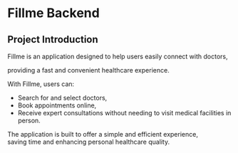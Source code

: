 # Fillme Backend

## Project Introduction

Fillme is an application designed to help users easily connect with doctors,

providing a fast and convenient healthcare experience.

With Fillme, users can:
- Search for and select doctors,
- Book appointments online,
- Receive expert consultations without needing to visit medical facilities in person.

The application is built to offer a simple and efficient experience,  
saving time and enhancing personal healthcare quality.
